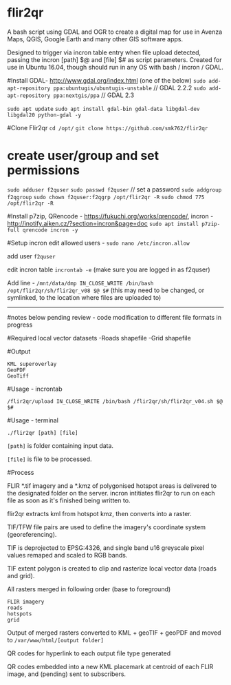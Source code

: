 # flir2qr
A bash script using GDAL and OGR to create a digital map for use in Avenza Maps, QGIS, Google Earth and many other GIS software apps.

Designed to trigger via incron table entry when file upload detected, passing the incron [path] $@ and [file] $# as script parameters. Created for use in Ubuntu 16.04, though should run in any OS with bash / incron / GDAL.

#Install GDAL- http://www.gdal.org/index.html (one of the below)
`sudo add-apt-repository ppa:ubuntugis/ubuntugis-unstable` // GDAL 2.2.2
`sudo add-apt-repository ppa:nextgis/ppa`  // GDAL 2.3

`sudo apt update`
`sudo apt install gdal-bin gdal-data libgdal-dev libgdal20 python-gdal -y`

#Clone Flir2qr
`cd /opt/`
`git clone https://github.com/smk762/flir2qr`

# create user/group and set permissions 
`sudo adduser f2quser`
`sudo passwd f2quser`  // set a password
`sudo addgroup f2qgroup`
`sudo chown f2quser:f2qgrp /opt/flir2qr -R`
`sudo chmod 775 /opt/flir2qr -R`



#Install p7zip, QRencode - https://fukuchi.org/works/qrencode/, incron - http://inotify.aiken.cz/?section=incron&page=doc
`sudo apt install p7zip-full qrencode incron -y`

#Setup incron 
edit allowed users - `sudo nano /etc/incron.allow` 

add user `f2quser`

edit incron table `incrontab -e`   (make sure you are logged in as f2quser)

Add line - `/mnt/data/dmp IN_CLOSE_WRITE /bin/bash /opt/flir2qr/sh/flir2qr_v08 $@ $#`
(this may need to be changed, or symlinked, to the location where files are uploaded to)


----------------------------------------------------------------------------------------------------------------------
#notes below pending review - code modification to different file formats in progress

#Required local vector datasets -Roads shapefile -Grid shapefile

#Output

    KML superoverlay
    GeoPDF
    GeoTiff

#Usage - incrontab

`/flir2qr/upload IN_CLOSE_WRITE /bin/bash /flir2qr/sh/flir2qr_v04.sh $@ $#`

#Usage - terminal

`./flir2qr [path] [file]`

`[path]` is folder containing input data.

`[file]` is file to be processed.

#Process

FLIR *.tif imagery and a *.kmz of polygonised hotspot areas is delivered to the designated folder on the server. incron intitiates flir2qr to run on each file as soon as it's finished being written to.

flir2qr extracts kml from hotspot kmz, then converts into a raster.

TIF/TFW file pairs are used to define the imagery's coordinate system (georeferencing).

TIF is deprojected to EPSG:4326, and single band u16 greyscale pixel values remaped and scaled to RGB bands.

TIF extent polygon is created to clip and rasterize local vector data (roads and grid).

All rasters merged in following order (base to foreground)

    FLIR imagery
    roads
    hotspots
    grid

Output of merged rasters converted to KML + geoTIF + geoPDF and moved to `/var/www/html/[output folder]`

QR codes for hyperlink to each output file type generated

QR codes embedded into a new KML placemark at centroid of each FLIR image, and (pending) sent to subscribers.
